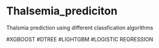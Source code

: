 # Thalsemia_prediciton


Thalsmia prediction using different classfication algorithms

#XGBOOST
#DTREE
#LIGHTGBM
#LOGISTIC REGRESSION
